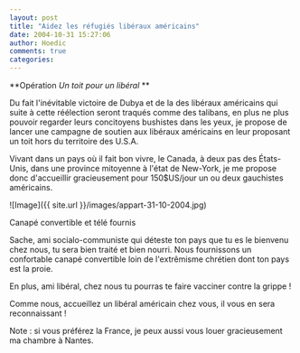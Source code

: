 ```yaml
---
layout: post
title: "Aidez les réfugiés libéraux américains"
date: 2004-10-31 15:27:06
author: Hoedic
comments: true
categories: 
---
```



**Opération *Un toit pour un libéral* **

Du fait l'inévitable victoire de Dubya et de la  des libéraux américains qui suite à cette réélection seront traqués comme des talibans, en plus ne plus pouvoir regarder leurs concitoyens bushistes dans les yeux, je propose de lancer une campagne de soutien aux libéraux américains en leur proposant un toit hors du territoire des U.S.A.

Vivant dans un pays où il fait bon vivre, le Canada, à deux pas des États-Unis, dans une province mitoyenne à l'état de New-York, je me propose donc d'accueillir gracieusement pour 150$US/jour un ou deux gauchistes américains.

![Image]({{ site.url }}/images/appart-31-10-2004.jpg)
<div class="photoattrib">Canapé convertible et télé fournis</div>



Sache, ami socialo-communiste qui déteste ton pays que tu es le bienvenu chez nous, tu sera bien traité et bien nourri. Nous fournissons un confortable canapé convertible loin de l'extrêmisme chrétien dont ton pays est la proie.

En plus, ami libéral, chez nous tu pourras te faire vacciner contre la grippe !

Comme nous, accueillez un libéral américain chez vous, il vous en sera reconnaissant !

Note : si vous préférez la France, je peux aussi vous louer gracieusement ma chambre à Nantes.